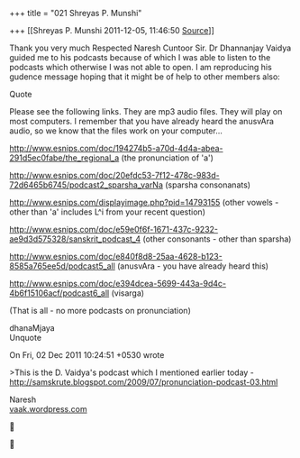 +++
title = "021 Shreyas P. Munshi"

+++
[[Shreyas P. Munshi	2011-12-05, 11:46:50 [Source](https://groups.google.com/g/samskrita/c/LWd4m62YRCw)]]



Thank you very much Respected Naresh Cuntoor Sir. Dr Dhannanjay Vaidya guided me to his podcasts because of which I was able to listen to the podcasts which otherwise I was not able to open. I am reproducing his gudence message hoping that it might be of help to other members also:  
  
Quote  
  
Please see the following links. They are mp3 audio files. They will play on most computers. I remember that you have already heard the anusvAra audio, so we know that the files work on your computer...  
  
<http://www.esnips.com/doc/194274b5-a70d-4d4a-abea-291d5ec0fabe/the_regional_a> (the pronunciation of 'a')  
  
<http://www.esnips.com/doc/20efdc53-7f12-478c-983d-72d6465b6745/podcast2_sparsha_varNa> (sparsha consonanats)  
  
<http://www.esnips.com/displayimage.php?pid=14793155> (other vowels - other than 'a' includes L^i from your recent question)  
  
<http://www.esnips.com/doc/e59e0f6f-1671-437c-9232-ae9d3d575328/sanskrit_podcast_4> (other consonants - other than sparsha)  
  
<http://www.esnips.com/doc/e840f8d8-25aa-4628-b123-8585a765ee5d/podcast5_all> (anusvAra - you have already heard this)  
  
<http://www.esnips.com/doc/e394dcea-5699-443a-9d4c-4b6f15106acf/podcast6_all> (visarga)  
  
(That is all - no more podcasts on pronunciation)  
  
dhanaMjaya  
Unquote  
  
On Fri, 02 Dec 2011 10:24:51 +0530 wrote

  
\>This is the D. Vaidya's podcast which I mentioned earlier today -  
<http://samskrute.blogspot.com/2009/07/pronunciation-podcast-03.html>  
  
  
  
  
Naresh  
[vaak.wordpress.com](http://vaak.wordpress.com)  
  
  
  





